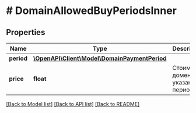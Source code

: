 # # DomainAllowedBuyPeriodsInner

## Properties

Name | Type | Description | Notes
------------ | ------------- | ------------- | -------------
**period** | [**\OpenAPI\Client\Model\DomainPaymentPeriod**](DomainPaymentPeriod.md) |  |
**price** | **float** | Стоимость домена за указанный период. |

[[Back to Model list]](../../README.md#models) [[Back to API list]](../../README.md#endpoints) [[Back to README]](../../README.md)

